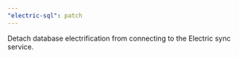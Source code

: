 ```yaml
---
"electric-sql": patch
---
```


Detach database electrification from connecting to the Electric sync service.

